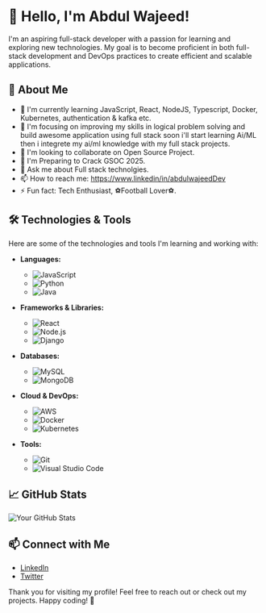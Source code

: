 # 👋 Hello, I'm Abdul Wajeed!

I'm an aspiring full-stack developer with a passion for learning and exploring new technologies. My goal is to become proficient in both full-stack development and DevOps practices to create efficient and scalable applications.

## 🚀 About Me

- 🔭 I'm currently learning JavaScript, React, NodeJS, Typescript, Docker, Kubernetes, authentication & kafka etc.
- 🌱 I'm focusing on improving my skills in logical problem solving and build awesome application using full stack soon i'll start learning Ai/ML then i integrete my ai/ml knowledge with my full stack projects.
- 👯 I'm looking to collaborate on Open Source Project.
- 🤔 I'm Preparing to Crack GSOC 2025. 
- 💬 Ask me about Full stack technolgies.
- 📫 How to reach me: https://www.linkedin/in/abdulwajeedDev
- ⚡ Fun fact: Tech Enthusiast, ⚽Football Lover⚽.

## 🛠️ Technologies & Tools

Here are some of the technologies and tools I'm learning and working with:

- **Languages:** 
  - ![JavaScript](https://img.shields.io/badge/-JavaScript-F7DF1E?style=flat-square&logo=javascript&logoColor=000000)
  - ![Python](https://img.shields.io/badge/-Python-3776AB?style=flat-square&logo=python&logoColor=ffffff)
  - ![Java](https://img.shields.io/badge/-Java-007396?style=flat-square&logo=java&logoColor=ffffff)

- **Frameworks & Libraries:**
  - ![React](https://img.shields.io/badge/-React-61DAFB?style=flat-square&logo=react&logoColor=000000)
  - ![Node.js](https://img.shields.io/badge/-Node.js-339933?style=flat-square&logo=node.js&logoColor=ffffff)
  - ![Django](https://img.shields.io/badge/-Django-092E20?style=flat-square&logo=django&logoColor=ffffff)

- **Databases:**
  - ![MySQL](https://img.shields.io/badge/-MySQL-4479A1?style=flat-square&logo=mysql&logoColor=ffffff)
  - ![MongoDB](https://img.shields.io/badge/-MongoDB-47A248?style=flat-square&logo=mongodb&logoColor=ffffff)

- **Cloud & DevOps:**
  - ![AWS](https://img.shields.io/badge/-AWS-232F3E?style=flat-square&logo=amazon-aws&logoColor=ffffff)
  - ![Docker](https://img.shields.io/badge/-Docker-2496ED?style=flat-square&logo=docker&logoColor=ffffff)
  - ![Kubernetes](https://img.shields.io/badge/-Kubernetes-326CE5?style=flat-square&logo=kubernetes&logoColor=ffffff)

- **Tools:**
  - ![Git](https://img.shields.io/badge/-Git-F05032?style=flat-square&logo=git&logoColor=ffffff)
  - ![Visual Studio Code](https://img.shields.io/badge/-Visual%20Studio%20Code-007ACC?style=flat-square&logo=visual-studio-code&logoColor=ffffff)

## 📈 GitHub Stats

![Your GitHub Stats](https://github-readme-stats.vercel.app/api?username=YourUsername&show_icons=true&theme=radical)




## 📫 Connect with Me

- [LinkedIn](https://www.linkedin.com/in/abdulwajeedDev/)
- [Twitter](https://twitter.com/abdulwajeed_ai)
 

Thank you for visiting my profile! Feel free to reach out or check out my projects. Happy coding! 🎉
